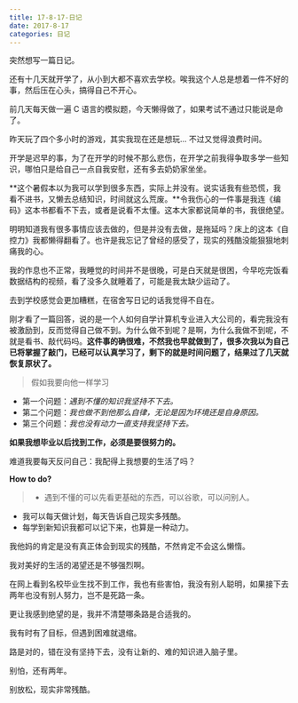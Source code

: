 ```yaml
---
title: 17-8-17-日记
date: 2017-8-17
categories: 日记
---
```


突然想写一篇日记。
<!--more-->

还有十几天就开学了，从小到大都不喜欢去学校。唉我这个人总是想着一件不好的事，然后压在心头，搞得自己不开心。

前几天每天做一遍 C 语言的模拟题，今天懒得做了，如果考试不通过只能说是命了。

昨天玩了四个多小时的游戏，其实我现在还是想玩... 不过又觉得浪费时间。

开学是迟早的事，为了在开学的时候不那么悲伤，在开学之前我得争取多学一些知识，哪怕只是给自己一点自我安慰，还有多去奶奶家坐坐。

**这个暑假本以为我可以学到很多东西，实际上并没有。说实话我有些恐慌，我看不进书，又懒去总结知识，时间就这么荒废。**令我伤心的一件事是我连《编码》这本书都看不下去，或者是说看不太懂。这本大家都说简单的书，我很绝望。

明明知道我有很多事情应该去做的，但是并没有去做，是拖延吗？床上的这本《自控力》我都懒得翻看了。也许是我忘记了曾经的感受了，现实的残酷没能狠狠地刺痛我的心。

我的作息也不正常，我睡觉的时间并不是很晚，可是白天就是很困，今早吃完饭看数据结构的视频，看了没多久就睡着了，可能是我太缺少运动了。

去到学校感觉会更加糟糕，在宿舍写日记的话我觉得不自在。

刚才看了一篇回答，说的是一个人如何自学计算机专业进入大公司的，看完我没有被激励到，反而觉得自己做不到。为什么做不到呢？是啊，为什么我做不到呢，不就是看书、敲代码吗。**这件事的确很难，不然我也早就做到了，很多次我以为自己已将掌握了敲门，已经可以认真学习了，剩下的就是时间问题了，结果过了几天就恢复原状了。**

>假如我要向他一样学习
- 第一个问题：*遇到不懂的知识我坚持不下去。*
- 第二个问题：*我也做不到他那么自律，无论是因为环境还是自身原因。*
- 第三个问题：*我也没有动力一直支持我坚持下去。*

**如果我想毕业以后找到工作，必须是要很努力的。**

难道我要每天反问自己：我配得上我想要的生活了吗？

**How to do?**

>- 遇到不懂的可以先看更基础的东西，可以谷歌，可以问别人。
- 我可以每天做计划，每天告诉自己现实多残酷。
- 每学到新知识我都可以记下来，也算是一种动力。

我他妈的肯定是没有真正体会到现实的残酷，不然肯定不会这么懒惰。

我对美好的生活的渴望还是不够强烈啊。

在网上看到名校毕业生找不到工作，我也有些害怕，我没有别人聪明，如果接下去两年也没有别人努力，岂不是死路一条。

更让我感到绝望的是，我并不清楚哪条路是合适我的。

我有时有了目标，但遇到困难就退缩。

路是对的，错在没有坚持下去，没有让新的、难的知识进入脑子里。

别怕，还有两年。

别放松，现实非常残酷。
